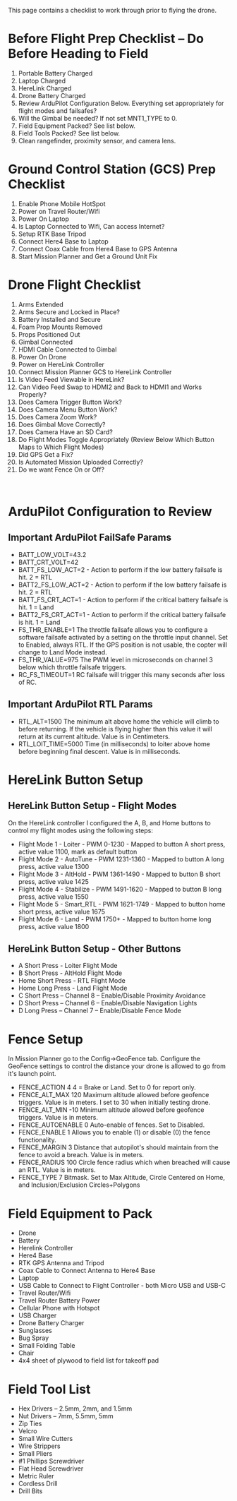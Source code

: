 This page contains a checklist to work through prior to flying the drone.


# Before Flight Prep Checklist – Do Before Heading to Field
1.	Portable Battery Charged
1.	Laptop Charged
1.	HereLink Charged
1.	Drone Battery Charged
1.	Review ArduPilot Configuration Below. Everything set appropriately for flight modes and failsafes?
1.	Will the Gimbal be needed? If not set MNT1_TYPE to 0.
1.	Field Equipment Packed? See list below.
1.	Field Tools Packed? See list below.
1.	Clean rangefinder, proximity sensor, and camera lens.


# Ground Control Station (GCS) Prep Checklist
1.	Enable Phone Mobile HotSpot
1.	Power on Travel Router/Wifi 
1.	Power On Laptop
1.	Is Laptop Connected to Wifi, Can access Internet?
1.	Setup RTK Base Tripod
1.	Connect Here4 Base to Laptop
1.	Connect Coax Cable from Here4 Base to GPS Antenna
1.	Start Mission Planner and Get a Ground Unit Fix


# Drone Flight Checklist
1.	Arms Extended
1.	Arms Secure and Locked in Place?
1.	Battery Installed and Secure
1.	Foam Prop Mounts Removed
1.	Props Positioned Out
1.	Gimbal Connected
1.	HDMI Cable Connected to Gimbal
1.	Power On Drone
1.	Power on HereLink Controller
1.	Connect Mission Planner GCS to HereLink Controller
1.	Is Video Feed Viewable in HereLink?
1.	Can Video Feed Swap to HDMI2 and Back to HDMI1 and Works Properly?
1.	Does Camera Trigger Button Work?
1.	Does Camera Menu Button Work?
1.	Does Camera Zoom Work?
1.	Does Gimbal Move Correctly?
1.	Does Camera Have an SD Card?
1.	Do Flight Modes Toggle Appropriately (Review Below Which Button Maps to Which Flight Modes)
1.	Did GPS Get a Fix?
1.	Is Automated Mission Uploaded Correctly?
1.	Do we want Fence On or Off?

 
# ArduPilot Configuration to Review
## Important ArduPilot FailSafe Params
- BATT_LOW_VOLT=43.2
- BATT_CRT_VOLT=42
- BATT_FS_LOW_ACT=2 - Action to perform if the low battery failsafe is hit. 2 = RTL
- BATT2_FS_LOW_ACT=2 - Action to perform if the low battery failsafe is hit. 2 = RTL
- BATT_FS_CRT_ACT=1 - Action to perform if the critical battery failsafe is hit. 1 = Land
- BATT2_FS_CRT_ACT=1 - Action to perform if the critical battery failsafe is hit. 1 = Land
- FS_THR_ENABLE=1 The throttle failsafe allows you to configure a software failsafe activated by a setting on the throttle input channel. Set to Enabled, always RTL. If the GPS position is not usable, the copter will change to Land Mode instead.
- FS_THR_VALUE=975 The PWM level in microseconds on channel 3 below which throttle failsafe triggers.
- RC_FS_TIMEOUT=1 RC failsafe will trigger this many seconds after loss of RC.


## Important ArduPilot RTL Params
- RTL_ALT=1500 The minimum alt above home the vehicle will climb to before returning. If the vehicle is flying higher than this value it will return at its current altitude. Value is in Centimeters.
- RTL_LOIT_TIME=5000 Time (in milliseconds) to loiter above home before beginning final descent. Value is in milliseconds.


# HereLink Button Setup
## HereLink Button Setup - Flight Modes
On the HereLink controller I configured the A, B, and Home buttons to control my flight modes using the following steps:
-  Flight Mode 1 - Loiter - PWM 0-1230 - Mapped to button A short press, active value 1100, mark as default button
-  Flight Mode 2 - AutoTune - PWM 1231-1360 - Mapped to button A long press, active value 1300
-  Flight Mode 3 - AltHold - PWM 1361-1490 - Mapped to button B short press, active value 1425
-  Flight Mode 4 - Stabilize - PWM 1491-1620 - Mapped to button B long press, active value 1550
-  Flight Mode 5 - Smart_RTL - PWM 1621-1749 - Mapped to button home short press, active value 1675
-  Flight Mode 6 - Land - PWM 1750+ - Mapped to button home long press, active value 1800


## HereLink Button Setup - Other Buttons
- A Short Press - Loiter Flight Mode
- B Short Press - AltHold Flight Mode
- Home Short Press - RTL  Flight Mode
- Home Long Press - Land Flight Mode
- C Short Press – Channel 8 – Enable/Disable Proximity Avoidance
- D Short Press – Channel 6 – Enable/Disable Navigation Lights
- D Long Press – Channel 7 – Enable/Disable Fence Mode


# Fence Setup
In Mission Planner go to the Config->GeoFence tab. Configure the GeoFence settings to control the distance your drone is allowed to go from it's launch point.
- FENCE_ACTION 4 4 = Brake or Land. Set to 0 for report only. 
- FENCE_ALT_MAX 120 Maximum altitude allowed before geofence triggers. Value is in meters. I set to 30 when initially testing drone. 
- FENCE_ALT_MIN -10 Minimum altitude allowed before geofence triggers. Value is in meters. 
- FENCE_AUTOENABLE 0 Auto-enable of fences. Set to Disabled. 
- FENCE_ENABLE 1 Allows you to enable (1) or disable (0) the fence functionality. 
- FENCE_MARGIN 3 Distance that autopilot's should maintain from the fence to avoid a breach. Value is in meters. 
- FENCE_RADIUS 100 Circle fence radius which when breached will cause an RTL. Value is in meters. 
- FENCE_TYPE 7 Bitmask. Set to Max Altitude, Circle Centered on Home, and Inclusion/Exclusion Circles+Polygons 


# Field Equipment to Pack
- Drone
- Battery
- Herelink Controller
- Here4 Base
- RTK GPS Antenna and Tripod
- Coax Cable to Connect Antenna to Here4 Base
- Laptop
- USB Cable to Connect to Flight Controller - both Micro USB and USB-C
- Travel Router/Wifi 
- Travel Router Battery Power
- Cellular Phone with Hotspot
- USB Charger
- Drone Battery Charger
- Sunglasses
- Bug Spray
- Small Folding Table
- Chair
- 4x4 sheet of plywood to field list for takeoff pad


# Field Tool List
- Hex Drivers – 2.5mm, 2mm, and 1.5mm
- Nut Drivers – 7mm, 5.5mm, 5mm
- Zip Ties
- Velcro
- Small Wire Cutters
- Wire Strippers
- Small Pliers
- #1 Phillips Screwdriver
- Flat Head Screwdriver
- Metric Ruler
- Cordless Drill
- Drill Bits


